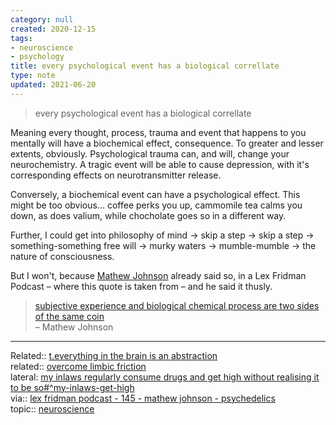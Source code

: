 ```yaml
---
category: null
created: 2020-12-15
tags:
- neuroscience
- psychology
title: every psychological event has a biological correllate
type: note
updated: 2021-06-20
---
```

   
>every psychological event has a biological correllate	   
   
Meaning every thought, process, trauma and event that happens to you mentally will have a biochemical effect, consequence. To greater and lesser extents, obviously. Psychological trauma can, and will, change your neurochemistry. A tragic event will be able to cause depression, with it's corresponding effects on neurotransmitter release.   
   
Conversely, a biochemical event can have a psychological effect. This might be too obvious… coffee perks you up, cammomile tea calms you down, as does valium, while chocholate goes so in a different way.   
   
Further, I could get into philosophy of mind → skip a step → skip a step → something-something free will → murky waters → mumble-mumble → the nature of consciousness.   
   
But I won't, because [Mathew Johnson](/not_created.md) already said so, in a Lex Fridman Podcast – where this quote is taken from – and he said it thusly.   
   
> [subjective experience and biological chemical process are two sides of the same coin](./subjective%20experience%20and%20biological%20chemical%20process%20are%20two%20sides%20of%20the%20same%20coin.md)   
> – Mathew Johnson   
   
   
   
---   
Related:: [t.everything in the brain is an abstraction](./t.everything%20in%20the%20brain%20is%20an%20abstraction.md)   
related:: [overcome limbic friction](/not_created.md)   
lateral: [my inlaws regularly consume drugs and get high without realising it to be so#^my-inlaws-get-high](/not_created.md#^my-inlaws-get-high)   
via:: [lex fridman podcast - 145 - mathew johnson - psychedelics](/not_created.md)   
topic:: [neuroscience](/not_created.md)